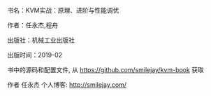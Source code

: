 书名：KVM实战：原理、进阶与性能调优

作者：任永杰,程舟

出版社：机械工业出版社

出版时间：2019-02

书中的源码和配置文件, 从 https://github.com/smilejay/kvm-book 获取

作者 任永杰 个人博客: http://smilejay.com/